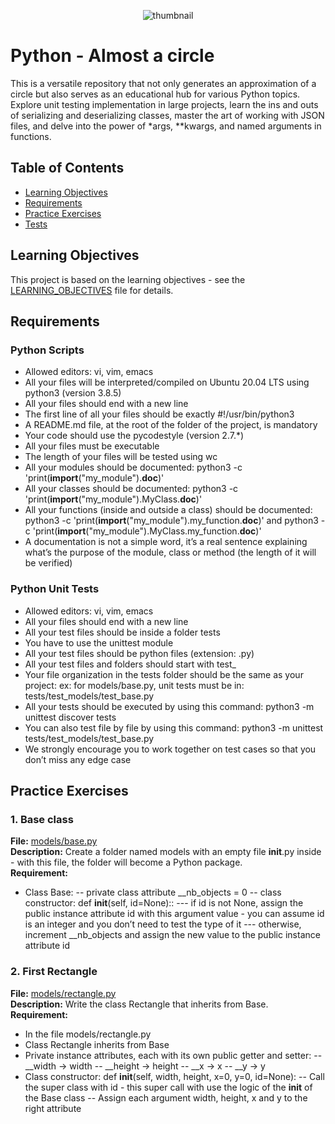 <p align="center">
<img src="https://s3.eu-west-3.amazonaws.com/hbtn.intranet.project.files/holbertonschool-higher-level_programming+/331/giphy.mp4" alt="thumbnail">
</p>

# Python - Almost a circle

This is a versatile repository that not only generates an approximation of a circle but also serves as an educational hub for various Python topics. Explore unit testing implementation in large projects, learn the ins and outs of serializing and deserializing classes, master the art of working with JSON files, and delve into the power of *args, **kwargs, and named arguments in functions.   

## Table of Contents
- [Learning Objectives](#learning-objectives)
- [Requirements](#requirements)
- [Practice Exercises](#practice-exercises)
- [Tests](#tests)
## Learning Objectives

This project is based on the learning objectives - see the [LEARNING_OBJECTIVES](https://github.com/Goaty-yagi/holbertonschool-higher_level_programming/blob/main/python-almost_a_circle/LEARNING_OBJECTIVES.md) file for details.

## Requirements

### Python Scripts

- Allowed editors: vi, vim, emacs
- All your files will be interpreted/compiled on Ubuntu 20.04 LTS using python3 (version 3.8.5)
- All your files should end with a new line
- The first line of all your files should be exactly #!/usr/bin/python3
- A README.md file, at the root of the folder of the project, is mandatory
- Your code should use the pycodestyle (version 2.7.*)
- All your files must be executable
- The length of your files will be tested using wc
- All your modules should be documented: python3 -c 'print(__import__("my_module").__doc__)'
- All your classes should be documented: python3 -c 'print(__import__("my_module").MyClass.__doc__)'
- All your functions (inside and outside a class) should be documented: python3 -c 'print(__import__("my_module").my_function.__doc__)' and python3 -c 'print(__import__("my_module").MyClass.my_function.__doc__)'
- A documentation is not a simple word, it’s a real sentence explaining what’s the purpose of the module, class or method (the length of it will be verified)

### Python Unit Tests

- Allowed editors: vi, vim, emacs
- All your files should end with a new line
- All your test files should be inside a folder tests
- You have to use the unittest module
- All your test files should be python files (extension: .py)
- All your test files and folders should start with test_
- Your file organization in the tests folder should be the same as your project: ex: for models/base.py, unit tests must be in: tests/test_models/test_base.py
- All your tests should be executed by using this command: python3 -m unittest discover tests
- You can also test file by file by using this command: python3 -m unittest tests/test_models/test_base.py
- We strongly encourage you to work together on test cases so that you don’t miss any edge case


## Practice Exercises

### 1. Base class

**File:** [models/base.py](https://github.com/Goaty-yagi/holbertonschool-higher_level_programming/blob/main/python-almost_a_circle/models/base.py)<br>
**Description:** Create a folder named models with an empty file __init__.py inside - with this file, the folder will become a Python package.<br>
**Requirement:** <br>
- Class Base:
-- private class attribute __nb_objects = 0
-- class constructor: def __init__(self, id=None)::
--- if id is not None, assign the public instance attribute id with this argument value - you can assume id is an integer and you don’t need to test the type of it
--- otherwise, increment __nb_objects and assign the new value to the public instance attribute id

### 2. First Rectangle

**File:** [models/rectangle.py](https://github.com/Goaty-yagi/holbertonschool-higher_level_programming/blob/main/python-almost_a_circle/models/rectangle.py)<br>
**Description:** Write the class Rectangle that inherits from Base.<br>
**Requirement:** <br>
- In the file models/rectangle.py
- Class Rectangle inherits from Base
- Private instance attributes, each with its own public getter and setter:
-- __width -> width
-- __height -> height
-- __x -> x
-- __y -> y
- Class constructor: def __init__(self, width, height, x=0, y=0, id=None):
-- Call the super class with id - this super call with use the logic of the __init__ of the Base class
-- Assign each argument width, height, x and y to the right attribute
